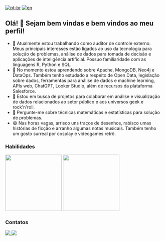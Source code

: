 [![pt-br](https://img.shields.io/badge/lang-pt--br-blue.svg)](https://github.com/GrlouX/GrlouX/blob/main/README.md)
[![en](https://img.shields.io/badge/lang-en-green.svg)](https://github.com/GrlouX/GrlouX/blob/main/README.en.md)

## Olá! 👋 Sejam bem vindas e bem vindos ao meu perfil!

- 🔭 Atualmente estou trabalhando como auditor de controle externo. Meus principais interesses estão ligados ao uso da tecnologia para solução de problemas, análise de dados para tomada de decisão e aplicações de inteligência artificial. Possuo familiaridade com as linguagens R, Python e SQL.
- 🌱 No momento estou aprendendo sobre Apache, MongoDB, Neo4j e DataOps. Também tenho estudado a respeito de Open Data, legislação sobre dados, ferramentas para análise de dados e machine learning, APIs web, ChatGPT, Looker Studio, além de recursos da plataforma Salesforce.
- 👯 Estou em busca de projetos para colaborar em análise e visualização de dados relacionados ao setor público e aos universos geek e rock'n'roll.
- 💬 Pergunte-me sobre técnicas matemáticas e estatísticas para solução de problemas.
- 😄 Nas horas vagas, arrisco uns traços de desenhos, rabisco umas histórias de ficção e arranho algumas notas musicais. Também tenho um gosto surreal por cosplay e videogames retrô. 

### Habilidades
<div id="code-stats">
  <a href="https://github.com/grloux"></a>
  <img height="180em", src="https://github-readme-stats.vercel.app/api?username=grloux&count_private=true&show_icons=true&theme=merko"/>
  <img height="180em", src="https://github-readme-stats.vercel.app/api/top-langs/?username=grloux&langs_count=10&layout=compact&theme=merko"/>
</div>  

### Contatos
<div id="social-media">
  <a href="mailto:gracilianolouredo@gmail.com" target="_blank"><img src="https://img.shields.io/badge/Gmail-D14836?style=for-the-badge&logo=gmail&logoColor=white"/>
  <a href="https://www.linkedin.com/in/graciliano-m%C3%A1rcio-santos-louredo-0b6a27205/" target="_blank"><img src="https://img.shields.io/badge/LinkedIn-0077B5?style=for-the-badge&logo=linkedin&logoColor=white"/>
</div>




